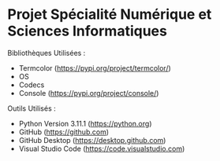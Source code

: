 # Projet Spécialité Numérique et Sciences Informatiques

Bibliothèques Utilisées : 

- Termcolor (https://pypi.org/project/termcolor/)
- OS
- Codecs
- Console (https://pypi.org/project/console/)

Outils Utilisés :

- Python Version 3.11.1 (https://python.org)
- GitHub (https://github.com)
- GitHub Desktop (https://desktop.github.com)
- Visual Studio Code (https://code.visualstudio.com)